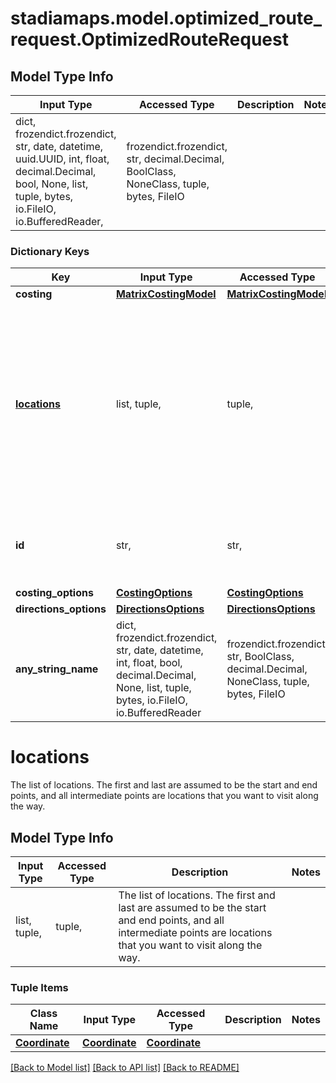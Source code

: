 # stadiamaps.model.optimized_route_request.OptimizedRouteRequest

## Model Type Info
Input Type | Accessed Type | Description | Notes
------------ | ------------- | ------------- | -------------
dict, frozendict.frozendict, str, date, datetime, uuid.UUID, int, float, decimal.Decimal, bool, None, list, tuple, bytes, io.FileIO, io.BufferedReader,  | frozendict.frozendict, str, decimal.Decimal, BoolClass, NoneClass, tuple, bytes, FileIO |  | 

### Dictionary Keys
Key | Input Type | Accessed Type | Description | Notes
------------ | ------------- | ------------- | ------------- | -------------
**costing** | [**MatrixCostingModel**](MatrixCostingModel.md) | [**MatrixCostingModel**](MatrixCostingModel.md) |  | 
**[locations](#locations)** | list, tuple,  | tuple,  | The list of locations. The first and last are assumed to be the start and end points, and all intermediate points are locations that you want to visit along the way. | 
**id** | str,  | str,  | An identifier to disambiguate requests (echoed by the server). | [optional] 
**costing_options** | [**CostingOptions**](CostingOptions.md) | [**CostingOptions**](CostingOptions.md) |  | [optional] 
**directions_options** | [**DirectionsOptions**](DirectionsOptions.md) | [**DirectionsOptions**](DirectionsOptions.md) |  | [optional] 
**any_string_name** | dict, frozendict.frozendict, str, date, datetime, int, float, bool, decimal.Decimal, None, list, tuple, bytes, io.FileIO, io.BufferedReader | frozendict.frozendict, str, BoolClass, decimal.Decimal, NoneClass, tuple, bytes, FileIO | any string name can be used but the value must be the correct type | [optional]

# locations

The list of locations. The first and last are assumed to be the start and end points, and all intermediate points are locations that you want to visit along the way.

## Model Type Info
Input Type | Accessed Type | Description | Notes
------------ | ------------- | ------------- | -------------
list, tuple,  | tuple,  | The list of locations. The first and last are assumed to be the start and end points, and all intermediate points are locations that you want to visit along the way. | 

### Tuple Items
Class Name | Input Type | Accessed Type | Description | Notes
------------- | ------------- | ------------- | ------------- | -------------
[**Coordinate**](Coordinate.md) | [**Coordinate**](Coordinate.md) | [**Coordinate**](Coordinate.md) |  | 

[[Back to Model list]](../../README.md#documentation-for-models) [[Back to API list]](../../README.md#documentation-for-api-endpoints) [[Back to README]](../../README.md)

